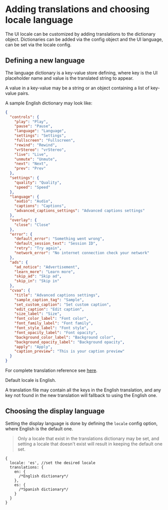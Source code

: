 # Adding translations and choosing locale language

The UI locale can be customized by adding translations to the dictionary object.
Dictionaries can be added via the config object and the UI language, can be set via the locale config.

## Defining a new language

The language dictionary is a key-value store defining, where key is the UI placeholder name and value is the translated string to appear.

A value in a key-value may be a string or an object containing a list of key-value pairs.

A sample English dictionary may look like:

```json
{
  "controls": {
    "play": "Play",
    "pause": "Pause",
    "language": "Language",
    "settings": "Settings",
    "fullscreen": "Fullscreen",
    "rewind": "Rewind",
    "vrStereo": "vrStereo",
    "live": "Live",
    "unmute": "Unmute",
    "next": "Next",
    "prev": "Prev"
  },
  "settings": {
    "quality": "Quality",
    "speed": "Speed"
  },
  "language": {
    "audio": "Audio",
    "captions": "Captions",
    "advanced_captions_settings": "Advanced captions settings"
  },
  "overlay": {
    "close": "Close"
  },
  "error": {
    "default_error": "Something went wrong",
    "default_session_text": "Session ID",
    "retry": "Try again",
    "network_error": "No internet connection check your network"
  },
  "ads": {
    "ad_notice": "Advertisement",
    "learn_more": "Learn more",
    "skip_ad": "Skip ad",
    "skip_in": "Skip in"
  },
  "cvaa": {
    "title": "Advanced captions settings",
    "sample_caption_tag": "Sample",
    "set_custom_caption": "Set custom caption",
    "edit_caption": "Edit caption",
    "size_label": "Size",
    "font_color_label": "Font color",
    "font_family_label": "Font family",
    "font_style_label": "Font style",
    "font_opacity_label": "Font opacity",
    "background_color_label": "Background color",
    "background_opacity_label": "Background opacity",
    "apply": "Apply",
    "caption_preview": "This is your caption preview"
  }
}
```

For complete translation reference see [here](/translations/en.i18n.json).

Default locale is English.

A translation file may contain all the keys in the English translation, and any key not found in the new translation will fallback to using the English one.

## Choosing the display language

Setting the display language is done by defining the `locale` config option, where English is the default one.

> Only a locale that exist in the translations dictionary may be set, and setting a locale that doesn't exist will result in keeping the default one set.

```json5
{
  locale: 'es', //set the desired locale
  translations: {
    en: {
      /*English dictionary*/
    },
    es: {
      /*Spanish dictionary*/
    }
  }
}
```

